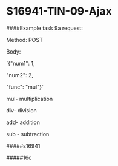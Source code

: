 # S16941-TIN-09-Ajax



####Example task 9a request:

Method: POST

Body:

`{"num1": 1,

 "num2": 2,

 "func": "mul"}`
 
 mul- multiplication
 
 div- division
 
 add- addition
 
 sub - subtraction
 
 
 
 
 
 #####s16941
 
 #####16c